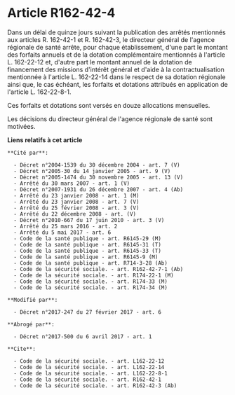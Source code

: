 # Article R162-42-4

Dans un délai de quinze jours suivant la publication des arrêtés mentionnés aux articles R. 162-42-1 et R. 162-42-3, le
directeur général de l'agence régionale de santé arrête, pour chaque établissement, d'une part    le montant des forfaits
annuels et de la dotation complémentaire mentionnés à l'article L. 162-22-12 et, d'autre part le montant annuel de la
dotation de financement des missions d'intérêt général et d'aide à la contractualisation mentionnée à l'article L. 162-22-14
dans le respect de sa dotation régionale ainsi que, le cas échéant, les forfaits et dotations attribués en application de
l'article L. 162-22-8-1. 

Ces forfaits et dotations sont versés en douze allocations mensuelles. 

Les décisions du directeur général de l'agence régionale de santé sont motivées.

**Liens relatifs à cet article**

	**Cité par**:

	  - Décret n°2004-1539 du 30 décembre 2004 - art. 7 (V)
	  - Décret n°2005-30 du 14 janvier 2005 - art. 9 (V)
	  - Décret n°2005-1474 du 30 novembre 2005 - art. 13 (V)
	  - Arrêté du 30 mars 2007 - art. 1 (V)
	  - Décret n°2007-1931 du 26 décembre 2007 - art. 4 (Ab)
	  - Arrêté du 23 janvier 2008 - art. 1 (M)
	  - Arrêté du 23 janvier 2008 - art. 7 (V)
	  - Arrêté du 25 février 2008 - art. 3 (V)
	  - Arrêté du 22 décembre 2008 - art. (V)
	  - Décret n°2010-667 du 17 juin 2010 - art. 3 (V)
	  - Arrêté du 25 mars 2016 - art. 2
	  - Arrêté du 5 mai 2017 - art. 6
	  - Code de la santé publique - art. R6145-29 (M)
	  - Code de la santé publique - art. R6145-31 (T)
	  - Code de la santé publique - art. R6145-33 (T)
	  - Code de la santé publique - art. R6145-9 (M)
	  - Code de la santé publique - art. R714-3-28 (Ab)
	  - Code de la sécurité sociale. - art. R162-42-7-1 (Ab)
	  - Code de la sécurité sociale. - art. R174-22-1 (M)
	  - Code de la sécurité sociale. - art. R174-33 (M)
	  - Code de la sécurité sociale. - art. R174-34 (M)

	**Modifié par**:

	  - Décret n°2017-247 du 27 février 2017 - art. 6

	**Abrogé par**:

	  - Décret n°2017-500 du 6 avril 2017 - art. 1

	**Cite**:

	  - Code de la sécurité sociale. - art. L162-22-12
	  - Code de la sécurité sociale. - art. L162-22-14
	  - Code de la sécurité sociale. - art. L162-22-8-1
	  - Code de la sécurité sociale. - art. R162-42-1
	  - Code de la sécurité sociale. - art. R162-42-3 (Ab)
